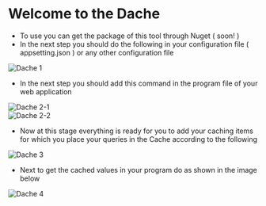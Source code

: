 # Welcome to the Dache

* To use you can get the package of this tool through Nuget ( soon! )
* In the next step you should do the following in your configuration file ( appsetting.json ) or any other configuration file

![Dache   1](https://user-images.githubusercontent.com/41924493/234861461-2fe65ef1-8750-4d62-a497-8ab6bf4e731c.PNG)

* In the next step you should add this command in the program file of your web application

![Dache   2-1](https://user-images.githubusercontent.com/41924493/234862253-7482347b-8323-4876-a8b7-bae92f11fe6f.PNG)
<br>
![Dache   2-2](https://user-images.githubusercontent.com/41924493/234862263-c7f1ba63-8bf0-4b7a-9e9d-e2d2d862a0ed.PNG)

* Now at this stage everything is ready for you to add your caching items for which you place your queries in the Cache according to the following

![Dache   3](https://user-images.githubusercontent.com/41924493/234863138-62df33fd-6c19-4c92-89cd-254b102b320f.PNG)

* Next to get the cached values ​​in your program do as shown in the image below

![Dache   4](https://user-images.githubusercontent.com/41924493/234864321-badc8a5e-002d-427f-bdb9-4d628a578c7f.PNG)
